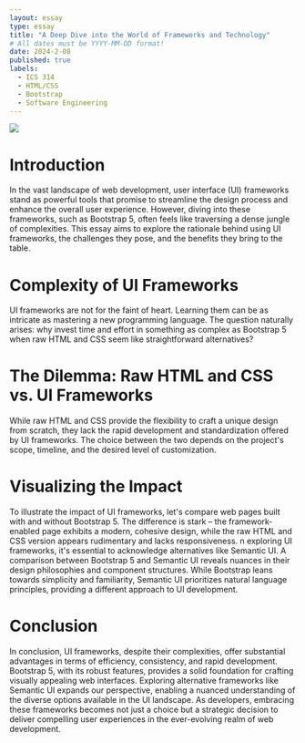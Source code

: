 ```yaml
---
layout: essay
type: essay
title: "A Deep Dive into the World of Frameworks and Technology"
# All dates must be YYYY-MM-DD format!
date: 2024-2-08
published: true
labels:
  - ICS 314
  - HTML/CSS
  - Bootstrap
  - Software Engineering
---
```


<div class="text-center p-4">
  <img src="https://opensenselabs.com/sites/default/files/styles/social_/public/2018-03/Bootstrap-opensenselabs-banner.jpg?itok=2OFk5O03" class="img-thumbnail" >
</div>

<h1>Introduction</h1>

In the vast landscape of web development, user interface (UI) frameworks stand as powerful tools that promise to streamline the design process and enhance the overall user experience. However, diving into these frameworks, such as Bootstrap 5, often feels like traversing a dense jungle of complexities. This essay aims to explore the rationale behind using UI frameworks, the challenges they pose, and the benefits they bring to the table.

<h1>Complexity of UI Frameworks</h1>

UI frameworks are not for the faint of heart. Learning them can be as intricate as mastering a new programming language. The question naturally arises: why invest time and effort in something as complex as Bootstrap 5 when raw HTML and CSS seem like straightforward alternatives?

<h1>The Dilemma: Raw HTML and CSS vs. UI Frameworks</h1>

While raw HTML and CSS provide the flexibility to craft a unique design from scratch, they lack the rapid development and standardization offered by UI frameworks. The choice between the two depends on the project's scope, timeline, and the desired level of customization.

<h1>Visualizing the Impact</h1>

To illustrate the impact of UI frameworks, let's compare web pages built with and without Bootstrap 5. The difference is stark – the framework-enabled page exhibits a modern, cohesive design, while the raw HTML and CSS version appears rudimentary and lacks responsiveness. n exploring UI frameworks, it's essential to acknowledge alternatives like Semantic UI. A comparison between Bootstrap 5 and Semantic UI reveals nuances in their design philosophies and component structures. While Bootstrap leans towards simplicity and familiarity, Semantic UI prioritizes natural language principles, providing a different approach to UI development.

<h1>Conclusion</h1>

In conclusion, UI frameworks, despite their complexities, offer substantial advantages in terms of efficiency, consistency, and rapid development. Bootstrap 5, with its robust features, provides a solid foundation for crafting visually appealing web interfaces. Exploring alternative frameworks like Semantic UI expands our perspective, enabling a nuanced understanding of the diverse options available in the UI landscape. As developers, embracing these frameworks becomes not just a choice but a strategic decision to deliver compelling user experiences in the ever-evolving realm of web development.